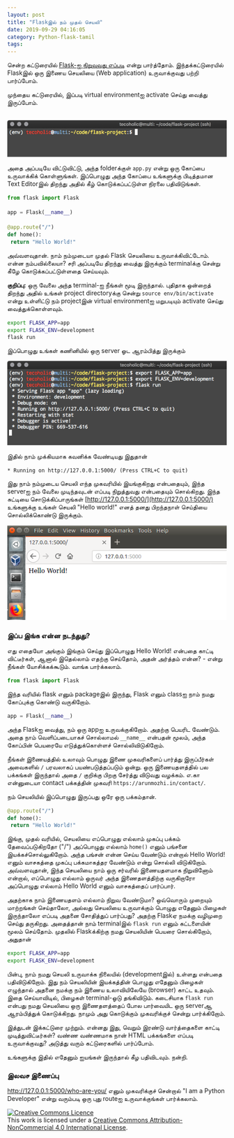 ```yaml
---
layout: post
title: "Flaskஇல் நம் முதல் செயலி"
date: 2019-09-29 04:16:05
category: Python-flask-tamil
tags: 
---
```

சென்ற கட்டுரையில் [Flask-ஐ நிறுவுவது எப்படி](https://arunmozhi.in/2019/09/28/python-flask-installation-tamil/) என்று பார்த்தோம். இந்தக்கட்டுரையில் Flaskஇல் ஒரு இணைய செயலியை (Web application) உருவாக்குவது பற்றி பார்ப்போம்.

முந்தைய கட்டுரையில், இப்படி virtual environmentஐ activate செய்து வைத்து இருப்போம்.

 ![virtual-env-activate.png](/img/wp-content/uploads/2019/09/virtual-env-activate.png)

அதை அப்படியே விட்டுவிட்டு, அந்த folderக்குள் `app.py` என்று ஒரு கோப்பை உருவாக்கிக் கொள்ளுங்கள். இப்பொழுது அந்த கோப்பை உங்களுக்கு பிடித்தமான Text Editorஇல் திறந்து அதில் கீழ் கொடுக்கப்பட்டுள்ள நிரலை பதிவிடுங்கள்.

```py
from flask import Flask

app = Flask(__name__)

@app.route("/")
def home():
 return "Hello World!"
```

அவ்வளவுதான். நாம் நம்முடையா முதல் Flask செயலியை உருவாக்கிவிட்டோம். என்ன நம்பவில்லையா? சரி அப்படியே திறந்து வைத்து இருக்கும் terminalக்கு சென்று கீழே கொடுக்கப்பட்டுள்ளதை செய்யவும்.

**குறிப்பு:** ஒரு வேலை அந்த terminal-ஐ நீங்கள் மூடி இருந்தால். புதிதாக ஒன்றைத் திறந்து அதில் உங்கள் project directoryக்கு சென்று `source env/bin/activate` என்று உள்ளிட்டு நம் projectஇன் virtual environmentஐ மறுபடியும் activate செய்து வைத்துக்கொள்ளவும்.

```bash
export FLASK_APP=app
export FLASK_ENV=development
flask run
```

இப்பொழுது உங்கள் கணினியில் ஒரு server ஓட ஆரம்பித்து இருக்கும்

![server running](/img/wp-content/uploads/2019/09/screenshot_2019-09-29_at_8_01_25_am.png)

இதில் நாம் முக்கியமாக கவனிக்க வேண்டியது இதுதான்

```text
* Running on http://127.0.0.1:5000/ (Press CTRL+C to quit)
```

இது நாம் நம்முடைய செயலி எந்த முகவரியில் இயங்குகிறது என்பதையும், இந்த serverஐ நம் வேலை முடிந்தவுடன் எப்படி நிறுத்துவது என்பதையும் சொல்கிறது. இந்த சுட்டியை சொடுக்கிப்பாருங்கள் [http://127.0.0.1:5000/](http://127.0.0.1:5000/) உங்களுக்கு உங்கள் செயலி "Hello world!" எனத் தனது பிறந்தநாள் செய்தியை சொல்லிக்கொண்டு இருக்கும்.

![hello-world.png](/img/wp-content/uploads/2019/09/hello-world.png)
### இப்ப இங்க என்ன நடந்துது?



எது எதையோ அங்கும் இங்கும் செய்து இப்பொழுது Hello World! என்பதை காட்டி விட்டீர்கள், ஆனால் இதெல்லாம் எதற்கு செய்தோம், அதன் அர்த்தம் என்ன? - என்று நீங்கள் யோசிக்கக்கூடும். வாங்க பார்க்கலாம்.

```py
from flask import Flask
```

இந்த வரியில் flask எனும் packageஇல் இருந்து, Flask எனும் classஐ நாம் நமது கோப்புக்கு கொண்டு வருகிறோம்.

```py
app = Flask(__name__)
```

அந்த Flaskஐ வைத்து, நம் ஒரு appஐ உருவக்குகிறோம். அதற்கு பெயரிட வேண்டும். அதை நாம் வெளிப்படையாகச் சொல்லாமல் `__name__` என்பதன் மூலம், அந்த கோப்பின் பெயரையே எடுத்துக்கொள்ளச் சொல்லிவிடுகிறோம்.

நீங்கள் இணையத்தில் உலாவும் பொழுது இணை முகவரிகளைப் பார்த்து இருப்பீர்கள் அவைகளில் `/` பரவலாகப் பயண்படுத்தப்படும் ஒன்று. ஒரு இணையதளத்தில் பல பக்கங்கள் இருந்தால் அதை `/` குறிக்கு பிறகு சேர்த்து விடுவது வழக்கம். எ.கா என்னுடையா contact பக்கத்தின் முகவரி `https://arunmozhi.in/contact/`.

நம் செயலியில் இப்பொழுது இருப்பது ஒரே ஒரு பக்கம்தான்.

```py
@app.route("/")
def home():
 return "Hello World!"
```

இங்கு, முதல் வரியில், செயலியை எப்பொழுது எல்லாம் முகப்பு பக்கம் தேவைப்படுகிறதோ ("/") அப்பொழுது எல்லாம் `home()` எனும் பங்சனை இயக்கச்சொல்லுகிறோம். அந்த பங்சன் என்ன செய்ய வேண்டும் என்றால் Hello World! எனும் வாசகத்தை முகப்பு பக்கமாகத்தர வேண்டும் என்று சொல்லி விடுகிறோம். அவ்வளவுதான், இந்த செயலியை நாம் ஒரு சர்வரில் இணையதளமாக நிறுவினோம் என்றால், எப்பொழுது எல்லாம் ஒருவர் அந்த இணைதளத்திற்கு வருகிறாரோ அப்பொழுது எல்லாம் Hello World எனும் வாசகத்தைப் பார்ப்பார்.

அதற்காக நாம் இணையதளம் எல்லாம் நிறுவ வேண்டுமா? ஒவ்வொரும் முறையும் மாற்றங்கள் செய்தாலோ, அல்லது செயலியை உருவாக்கும் பொழுது எதேனும் பிழைகள் இருந்தாலோ எப்படி அதனை சோதித்துப் பார்ப்பது? அதற்கு Flaskஏ நமக்கு வழிமுறை செய்து தருகிறது. அதைத்தான் நாம் terminalஇல் `flask run` எனும் கட்டளையின் மூலம் செய்தோம். முதலில் Flaskக்கிற்கு நமது செயலியின் பெயரை சொல்கிறோம், அதுதான்

```bash
export FLASK_APP=app
export FLASK_ENV=development
```

பின்பு, நாம் நமது செயலி உருவாக்க நிலையில் (developmentஇல்) உள்ளது என்பதை பதிவிடுகிறோம். இது நம் செயலியின் இயக்கத்தின் பொழுது எதேனும் பிழைகள் எழுந்தால் அதனை நமக்கு நம் இணைய உலாவியிலேயே (browser) காட்ட உதவும். இதை செய்யாவிடில், பிழைகள் terminal-ஓடு தங்கிவிடும்.
கடைசியாக `flask run` என்பது நமது செயலியை ஒரு இணைதளத்தைப் போல பார்வையிட ஒரு serverஆ ஆரம்பித்துக் கொடுக்கிறது. நாமும் அது கொடுக்கும் முகவரிக்குச் சென்று பார்க்கிறோம்.

இத்துடன் இக்கட்டுரை முற்றும். என்னது இது, வெறும் இரண்டு வார்த்தைகளை காட்டி முடித்துவிட்டீர்கள்? வண்ண வண்ணமாக நான் HTML பக்கங்களை எப்படி உருவாக்குவது? அடுத்து வரும் கட்டுரைகளில் பார்ப்போம்.

உங்களுக்கு இதில் எதேனும் ஐயங்கள் இருந்தால் கீழ பதிவிடவும். நன்றி.

### இலவச இணைப்பு



http://127.0.0.1:5000/who-are-you/ எனும் முகவரிக்குச் சென்றால் "I am a Python Developer" என்று வரும்படி ஒரு புது routeஐ உருவாக்குங்கள் பார்க்கலாம்.

[![Creative Commons Licence](https://i.creativecommons.org/l/by-nc/4.0/88x31.png)](http://creativecommons.org/licenses/by-nc/4.0/)  
This work is licensed under a [Creative Commons Attribution-NonCommercial 4.0 International License](http://creativecommons.org/licenses/by-nc/4.0/).
